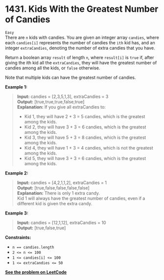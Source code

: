 # 1431. Kids With the Greatest Number of Candies

`Easy ` <br />
There are `n` kids with candies. You are given an integer array `candies`, where each `candies[i]` represents the number of candies the `ith` kid has, and an integer `extraCandies`, denoting the number of extra candies that you have.

Return a boolean array `result` of length `n`, where `result[i]` is `true` if, after giving the ith kid all the `extraCandies`, they will have the greatest number of candies among all the kids, or `false` otherwise.

Note that multiple kids can have the greatest number of candies.

**Example 1:**

> **Input:** candies = [2,3,5,1,3], extraCandies = 3 <br />
> **Output:** [true,true,true,false,true] <br />
> **Explanation:** If you give all extraCandies to: <br />
> - Kid 1, they will have 2 + 3 = 5 candies, which is the greatest among the kids. <br />
> - Kid 2, they will have 3 + 3 = 6 candies, which is the greatest among the kids. <br />
> - Kid 3, they will have 5 + 3 = 8 candies, which is the greatest among the kids. <br />
> - Kid 4, they will have 1 + 3 = 4 candies, which is not the greatest among the kids. <br />
> - Kid 5, they will have 3 + 3 = 6 candies, which is the greatest among the kids.

**Example 2:**

> **Input:** candies = [4,2,1,1,2], extraCandies = 1 <br />
> **Output:** [true,false,false,false,false] <br />
> **Explanation:** There is only 1 extra candy. <br />
> Kid 1 will always have the greatest number of candies, even if a different kid is given the extra candy.

**Example 3:**

> **Input:** candies = [12,1,12], extraCandies = 10 <br />
> **Output:** [true,false,true] 

**Constraints:**

- `n == candies.length`
- `2 <= n <= 100`
- `1 <= candies[i] <= 100`
- `1 <= extraCandies <= 50`

[**See the problem on LeetCode**](https://leetcode.com/problems/kids-with-the-greatest-number-of-candies/)